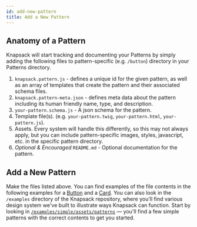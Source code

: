 ```yaml
---
id: add-new-pattern
title: Add a New Pattern
---
```


## Anatomy of a Pattern

Knapsack will start tracking and documenting your Patterns by simply adding the following files to pattern-specific (e.g. `/button`) directory in your Patterns directory.

1) `knapsack.pattern.js` - defines a unique id for the given pattern, as well as an array of templates that create the pattern and their associated schema files.
2) `knapsack.pattern-meta.json` - defines meta data about the pattern including its human friendly name, type, and description.
3) `your-pattern.schema.js` - A json schema for the pattern.
4) Template file(s). (e.g. `your-pattern.twig`, `your-pattern.html`, `your-pattern.js`).
5) Assets. Every system will handle this differently, so this may not always apply, but you can include pattern-specific images, styles, javascript, etc. in the specific pattern directory.
6) *_Optional & Encouraged_* `README.md` - Optional documentation for the pattern.

## Add a New Pattern

Make the files listed above. You can find examples of the file contents in the following examples for a [Button](/docs/example-button) and a [Card](/docs/example-nesting-patterns). You can also look in the `/examples` directory of the Knapsack repository, where you'll find various design system we've built to illustrate ways Knapsack can function. Start by looking in [`/examples/simple/assets/patterns`](https://github.com/basaltinc/knapsack/tree/master/examples/simple/assets/patterns) — you'll find a few simple patterns with the correct contents to get you started.
